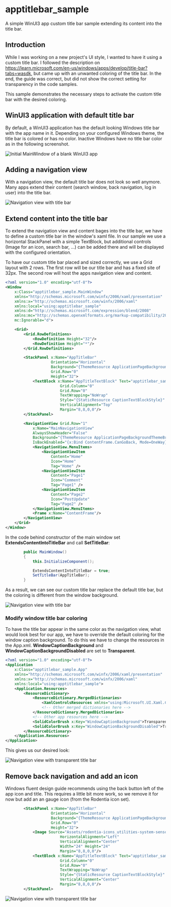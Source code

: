 # apptitlebar_sample

A simple WinUI3 app custom title bar sample extending its content into the title bar.

## Introduction

While I was working on a new project's UI style, I wanted to have it using a custom title bar. 
I followed the description on https://learn.microsoft.com/en-us/windows/apps/develop/title-bar?tabs=wasdk, 
but came up with an unwanted coloring of the title bar. In the end, the guide was correct, 
but did not show the correct setting for transparency in the code samples. 

This sample demonstrates the necessary steps to activate the custom title bar with the desired coloring.

## WinUI3 application with default title bar

By default, a WinUI3 application has the default looking Windows title bar with the app name in it.
Depending on your configured Windows theme, the title bar is colored or has no color. Inactive Windows
have no title bar color as in the following screenshot.

![Initial MainWindow of a blank WinUI3 app](/Pictures/1_initial_mainwindow.jpg)

## Adding a navigation view

With a navigation view, the default title bar does not look so well anymore. Many apps extend their content
(search window, back navigation, log in user) into the title bar.

![Navigation view with title bar](/Pictures/2_navigationview_added.jpg)

## Extend content into the title bar

To extend the navigation view and content bages into the title bar, we have to define a custom title bar in
the window's xaml file. In our sample we use a horizontal StackPanel with a simple TextBlock, but additional
controls (Image for an icon, search bar, ...) can be added there and will be displayed with the configured
orientation.

To have our custom title bar placed and sized correctly, we use a Grid layout with 2 rows. The first row will
be our title bar and has a fixed site of 32px. The second row will host the apps navigation view and content.

```xml
<?xml version="1.0" encoding="utf-8"?>
<Window
    x:Class="apptitlebar_sample.MainWindow"
    xmlns="http://schemas.microsoft.com/winfx/2006/xaml/presentation"
    xmlns:x="http://schemas.microsoft.com/winfx/2006/xaml"
    xmlns:local="using:apptitlebar_sample"
    xmlns:d="http://schemas.microsoft.com/expression/blend/2008"
    xmlns:mc="http://schemas.openxmlformats.org/markup-compatibility/2006"
    mc:Ignorable="d">

    <Grid>
        <Grid.RowDefinitions>
            <RowDefinition Height="32"/>
            <RowDefinition Height="*"/>
        </Grid.RowDefinitions>

        <StackPanel x:Name="AppTitleBar" 
                    Orientation="Horizontal"
                    Background="{ThemeResource ApplicationPageBackgroundThemeBrush}"
                    Grid.Row="0" 
                    Height="32">
            <TextBlock x:Name="AppTitleTextBlock" Text="apptitlebar_sample"
                        Grid.Column="0"
                        Grid.Row="0"
                        TextWrapping="NoWrap"
                        Style="{StaticResource CaptionTextBlockStyle}" 
                        VerticalAlignment="Top"
                        Margin="8,8,0,0"/>
        </StackPanel>

        <NavigationView Grid.Row="1"
            x:Name="MainNavigationView"
            AlwaysShowHeader="False"
            Background="{ThemeResource ApplicationPageBackgroundThemeBrush}"
            IsBackEnabled="{x:Bind ContentFrame.CanGoBack, Mode=OneWay}">
            <NavigationView.MenuItems>
                <NavigationViewItem
                    Content="Home"
                    Icon="Home"
                    Tag="Home" />
                <NavigationViewItem
                    Content="Page1"
                    Icon="Comment"
                    Tag="Page1" />
                <NavigationViewItem
                    Content="Page2"
                    Icon="PostUpdate"
                    Tag="Page2" />
            </NavigationView.MenuItems>
            <Frame x:Name="ContentFrame"/>
        </NavigationView>
    </Grid>
</Window>
```

In the code behind constructor of the main window set **ExtendsContentIntoTitleBar** and call **SetTitleBar**:
```csharp
        public MainWindow()
        {
            this.InitializeComponent();

            ExtendsContentIntoTitleBar = true;
            SetTitleBar(AppTitleBar);
        }
```
As a result, we can see our custom title bar replace the default title bar, but the coloring is different from the window background.

![Navigation view with title bar](/Pictures/3_apptitlebar_added.jpg)

### Modify window title bar coloring

To have the title bar appear in the same color as the navigation view, what would look best for our app, we have to override the
default coloring for the window caption background. To do this we have to change the resources in the App.xml. 
**WindowCaptionBackground** and **WindowCaptionBackgroundDisabled** are set to **Transparent**.

```xml
<?xml version="1.0" encoding="utf-8"?>
<Application
    x:Class="apptitlebar_sample.App"
    xmlns="http://schemas.microsoft.com/winfx/2006/xaml/presentation"
    xmlns:x="http://schemas.microsoft.com/winfx/2006/xaml"
    xmlns:local="using:apptitlebar_sample">
    <Application.Resources>
        <ResourceDictionary>
            <ResourceDictionary.MergedDictionaries>
                <XamlControlsResources xmlns="using:Microsoft.UI.Xaml.Controls" />
                <!-- Other merged dictionaries here -->
            </ResourceDictionary.MergedDictionaries>
            <!-- Other app resources here -->
            <SolidColorBrush x:Key="WindowCaptionBackground">Transparent</SolidColorBrush>
            <SolidColorBrush x:Key="WindowCaptionBackgroundDisabled">Transparent</SolidColorBrush>            
        </ResourceDictionary>
    </Application.Resources>
</Application>
```
This gives us our desired look:

![Navigation view with transparent title bar](/Pictures/4_apptitlebar_transparent.jpg)

## Remove back navigation and add an icon

Windows fluent design guide recommends using the back button left of the app icon and title. This requires a little bit more work, 
so we remove it for now but add an an gauge icon (from the Rodentia icon set).

```xml
        <StackPanel x:Name="AppTitleBar" 
                    Orientation="Horizontal"
                    Background="{ThemeResource ApplicationPageBackgroundThemeBrush}"
                    Grid.Row="0" 
                    Height="32">
            <Image Source="Assets/rodentia-icons_utilities-system-sensors.png"
                        HorizontalAlignment="Left"
                        VerticalAlignment="Center"
                        Width="24" Height="24"
                        Margin="8,8,0,0"/>
            <TextBlock x:Name="AppTitleTextBlock" Text="apptitlebar_sample"
                        Grid.Column="0"
                        Grid.Row="0"
                        TextWrapping="NoWrap"
                        Style="{StaticResource CaptionTextBlockStyle}" 
                        VerticalAlignment="Center"
                        Margin="8,8,0,0"/>
        </StackPanel>
```

![Navigation view with transparent title bar](/Pictures/5_hidegoback_addicon.jpg)
